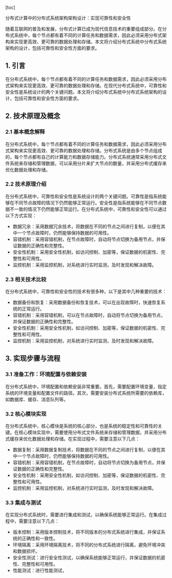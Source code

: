 
[toc]                    
                
                
分布式计算中的分布式系统架构架构设计：实现可靠性和安全性

随着互联网的普及和发展，分布式计算已成为现代信息技术的重要组成部分。在分布式系统中，每个节点都有着不同的计算任务和数据需求，因此必须采用分布式架构来实现更高效、更可靠的数据处理和存储。本文将介绍分布式系统中分布式系统架构的设计，包括可靠性和安全性方面的要求。

## 1. 引言

在分布式系统中，每个节点都有着不同的计算任务和数据需求，因此必须采用分布式架构来实现更高效、更可靠的数据处理和存储。在现代分布式系统中，可靠性和安全性是系统设计的两个关键问题。本文将介绍分布式系统中分布式系统架构的设计，包括可靠性和安全性方面的要求。

## 2. 技术原理及概念

### 2.1 基本概念解释

在分布式系统中，每个节点都有着不同的计算任务和数据需求，因此必须采用分布式架构来实现更高效、更可靠的数据处理和存储。分布式系统是由多个节点组成的，每个节点都有自己的计算能力和数据存储能力。分布式系统通常采用分布式文件系统来存储和管理数据，可以采用分片来扩大节点的数量，并采用分布式缓存来优化数据处理和存储。

### 2.2 技术原理介绍

在分布式系统中，可靠性和安全性是系统设计的两个关键问题。可靠性是指系统能够在不同节点故障的情况下仍然能够正常运行。安全性是指系统能够在不同节点数据不一致的情况下仍然能够正常运行。在分布式系统中，可靠性和安全性可以通过以下方式实现：

* 数据冗余：采用数据冗余技术，将数据在不同的节点之间进行复制，以便在其中一个节点故障时，仍然能够保持数据的可用性。
* 容错机制：采用容错机制，在节点故障时，自动将节点切换为备用节点，并保证数据的正确性和完整性。
* 安全性机制：采用安全性机制，如访问控制、加密等，保证数据的机密性、完整性和可用性。
* 监控机制：采用监控机制，对系统进行实时监测，及时发现和解决故障。

### 2.3 相关技术比较

在分布式系统中，可靠性和安全性的技术有很多种，以下是其中几种重要的技术：

* 数据备份和恢复：采用数据备份和恢复技术，可以在出现故障时，快速恢复系统的正常运行。
* 容错机制：采用容错机制，可以在节点故障时，自动将节点切换为备用节点，并保证数据的正确性和完整性。
* 安全性机制：采用安全性机制，如访问控制、加密等，保证数据的机密性、完整性和可用性。
* 监控机制：采用监控机制，对系统进行实时监测，及时发现和解决故障。

## 3. 实现步骤与流程

### 3.1 准备工作：环境配置与依赖安装

在分布式系统中，环境配置和依赖安装非常重要。首先，需要配置环境变量，指定系统的环境变量和配置文件的路径。其次，需要安装分布式系统所需要的依赖库，如数据库、缓存、消息队列等。

### 3.2 核心模块实现

在分布式系统中，核心模块是系统的核心部分，也是系统的稳定性和可靠性的关键。在核心模块实现中，需要使用分布式文件系统来存储和管理数据，并采用分布式缓存来优化数据处理和存储。在实现过程中，需要注意以下几点：

* 数据复制：采用数据复制技术，将数据在不同的节点之间进行复制，以便在其中一个节点故障时，仍然能够保持数据的可用性。
* 容错机制：采用容错机制，在节点故障时，自动将节点切换为备用节点，并保证数据的正确性和完整性。
* 安全性机制：采用安全性机制，如访问控制、加密等，保证数据的机密性、完整性和可用性。
* 监控机制：采用监控机制，对系统进行实时监测，及时发现和解决故障。

### 3.3 集成与测试

在实现分布式系统时，需要进行集成和测试，以确保系统能够正常运行。在集成过程中，需要注意以下几点：

* 版本控制：采用版本控制技术，将不同版本的分布式系统进行集成，并保证系统的正确性和一致性。
* 环境隔离：采用环境隔离技术，将不同的分布式系统进行隔离，避免环境冲突和数据损坏。
* 安全性测试：进行安全性测试，以确保系统能够正常运行，并保证数据的机密性、完整性和可用性。
* 性能测试：进行性能测试，

